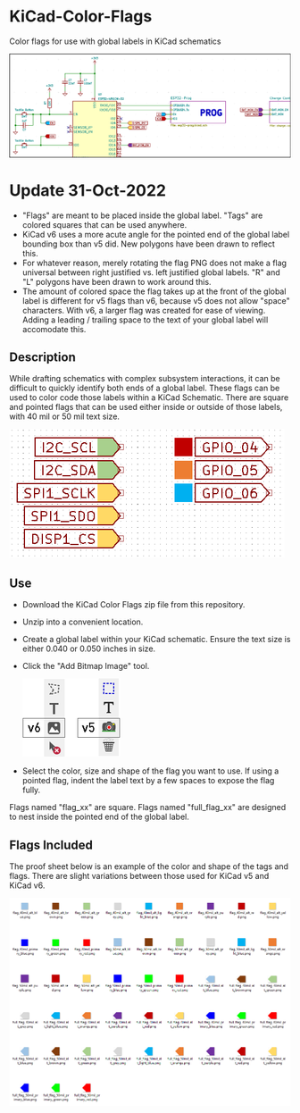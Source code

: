 # KiCad-Color-Flags
Color flags for use with global labels in KiCad schematics

![Color Flags Used in ESP32 Schematic](https://github.com/rheingoldheavy/KiCad-Color-Flags/blob/main/Examples/esp32_prog_example.PNG)

# Update 31-Oct-2022
- "Flags" are meant to be placed inside the global label. "Tags" are colored squares that can be used anywhere.
- KiCad v6 uses a more acute angle for the pointed end of the global label bounding box than v5 did. New polygons have been drawn to reflect this.
- For whatever reason, merely rotating the flag PNG does not make a flag universal between right justified vs. left justified global labels. "R" and "L" polygons have been drawn to work around this.
- The amount of colored space the flag takes up at the front of the global label is different for v5 flags than v6, because v5 does not allow "space" characters. With v6, a larger flag was created for ease of viewing. Adding a leading / trailing space to the text of your global label will accomodate this.

## Description
While drafting schematics with complex subsystem interactions, it can be difficult to quickly identify both ends of a global label. These flags can be used to color code those labels within a KiCad Schematic. There are square and pointed flags that can be used either inside or outside of those labels, with 40 mil or 50 mil text size.

![Flag Examples](https://github.com/rheingoldheavy/KiCad-Color-Flags/blob/main/Examples/flag_examples.PNG)

## Use
- Download the KiCad Color Flags zip file from this repository. 
- Unzip into a convenient location.
- Create a global label within your KiCad schematic. Ensure the text size is either 0.040 or 0.050 inches in size.
- Click the "Add Bitmap Image" tool.

  ![Add Bitmap Icons](https://github.com/rheingoldheavy/KiCad-Color-Flags/blob/main/Examples/insert_bmp.png)
  
- Select the color, size and shape of the flag you want to use. If using a pointed flag, indent the label text by a few spaces to expose the flag fully.

Flags named "flag_xx" are square. Flags named "full_flag_xx" are designed to nest inside the pointed end of the global label.

## Flags Included

The proof sheet below is an example of the color and shape of the tags and flags. There are slight variations between those used for KiCad v5 and KiCad v6.

![Proof Sheet](https://github.com/rheingoldheavy/KiCad-Color-Flags/blob/main/Examples/proof_sheet.PNG)
